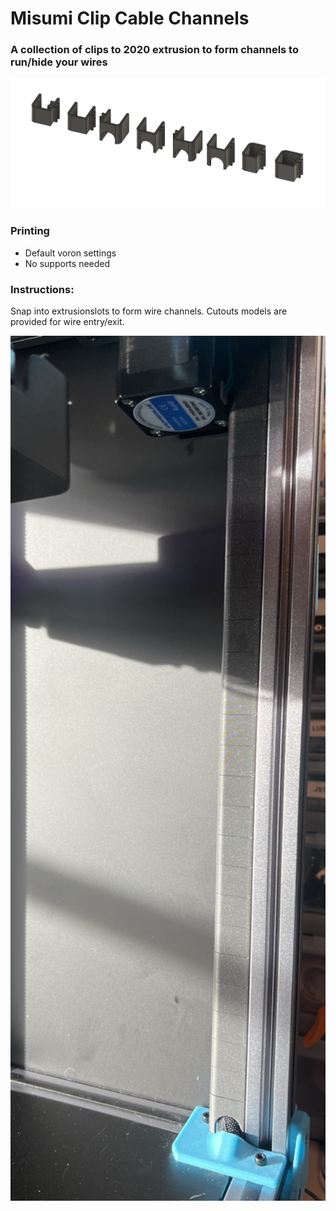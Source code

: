 # Misumi Clip Cable Channels
 ### A collection of clips to 2020 extrusion to form channels to run/hide your wires 

<img src="./Images/Misumi Clip Channels.png" width=600>

### Printing
  * Default voron settings
  * No supports needed

### Instructions:
 
Snap into extrusionslots to form wire channels. Cutouts models are provided for wire entry/exit. 

<img src="./Images/channel-installed.jpg" width=600>
